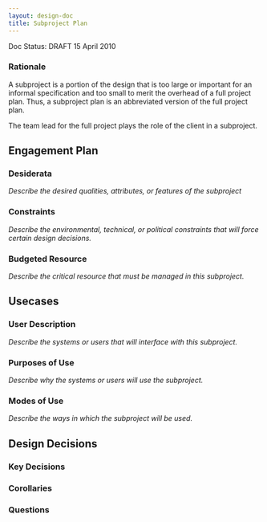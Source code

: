 ```yaml
---
layout: design-doc
title: Subproject Plan
---
```


<div id="doc-status">Doc Status: DRAFT 15 April 2010</div>


### Rationale

A subproject is a portion of the design that is too large or important for an
informal specification and too small to merit the overhead of a full project
plan. Thus, a subproject plan is an abbreviated version of the full project
plan.

The team lead for the full project plays the role of the client in a subproject.


Engagement Plan
----------------------------------------------------------------------

### Desiderata

*Describe the desired qualities, attributes, or features of the subproject*

### Constraints

*Describe the environmental, technical, or political constraints that will force
 certain design decisions.*

### Budgeted Resource

*Describe the critical resource that must be managed in this subproject.*


Usecases
----------------------------------------------------------------------

### User Description

*Describe the systems or users that will interface with this subproject.*

### Purposes of Use

*Describe why the systems or users will use the subproject.*

### Modes of Use

*Describe the ways in which the subproject will be used.*


Design Decisions
----------------------------------------------------------------------

### Key Decisions

### Corollaries

### Questions

